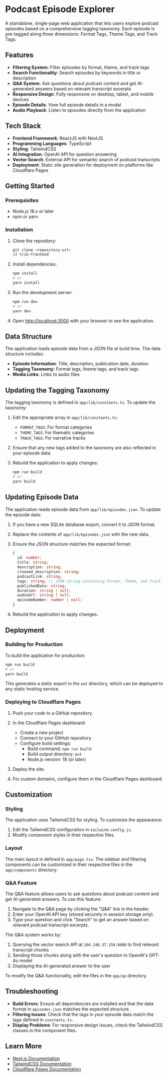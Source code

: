 # Podcast Episode Explorer

A standalone, single-page web application that lets users explore podcast episodes based on a comprehensive tagging taxonomy. Each episode is pre-tagged along three dimensions: Format Tags, Theme Tags, and Track Tags.

## Features

- **Filtering System**: Filter episodes by format, theme, and track tags
- **Search Functionality**: Search episodes by keywords in title or description
- **Q&A System**: Ask questions about podcast content and get AI-generated answers based on relevant transcript excerpts
- **Responsive Design**: Fully responsive on desktop, tablet, and mobile devices
- **Episode Details**: View full episode details in a modal
- **Audio Playback**: Listen to episodes directly from the application

## Tech Stack

- **Frontend Framework**: ReactJS with NextJS
- **Programming Languages**: TypeScript
- **Styling**: TailwindCSS
- **AI Integration**: OpenAI API for question answering
- **Vector Search**: External API for semantic search of podcast transcripts
- **Deployment**: Static site generation for deployment on platforms like Cloudflare Pages

## Getting Started

### Prerequisites

- Node.js 18.x or later
- npm or yarn

### Installation

1. Clone the repository:
   ```bash
   git clone <repository-url>
   cd trih-frontend
   ```

2. Install dependencies:
   ```bash
   npm install
   # or
   yarn install
   ```

3. Run the development server:
   ```bash
   npm run dev
   # or
   yarn dev
   ```

4. Open [http://localhost:3000](http://localhost:3000) with your browser to see the application.

## Data Structure

The application loads episode data from a JSON file at build time. The data structure includes:

- **Episode Information**: Title, description, publication date, duration
- **Tagging Taxonomy**: Format tags, theme tags, and track tags
- **Media Links**: Links to audio files

## Updating the Tagging Taxonomy

The tagging taxonomy is defined in `app/lib/constants.ts`. To update the taxonomy:

1. Edit the appropriate array in `app/lib/constants.ts`:
   - `FORMAT_TAGS`: For format categories
   - `THEME_TAGS`: For thematic categories
   - `TRACK_TAGS`: For narrative tracks

2. Ensure that any new tags added to the taxonomy are also reflected in your episode data.

3. Rebuild the application to apply changes:
   ```bash
   npm run build
   # or
   yarn build
   ```

## Updating Episode Data

The application reads episode data from `app/lib/episodes.json`. To update the episode data:

1. If you have a new SQLite database export, convert it to JSON format.

2. Replace the contents of `app/lib/episodes.json` with the new data.

3. Ensure the JSON structure matches the expected format:
   ```typescript
   {
     id: number;
     title: string;
     description: string;
     cleaned_description: string;
     podcastLink: string;
     tags: string; // JSON string containing Format, Theme, and Track tags
     publishedDate: string;
     duration: string | null;
     audioUrl: string | null;
     episodeNumber: number | null;
   }
   ```

4. Rebuild the application to apply changes.

## Deployment

### Building for Production

To build the application for production:

```bash
npm run build
# or
yarn build
```

This generates a static export in the `out` directory, which can be deployed to any static hosting service.

### Deploying to Cloudflare Pages

1. Push your code to a GitHub repository.

2. In the Cloudflare Pages dashboard:
   - Create a new project
   - Connect to your GitHub repository
   - Configure build settings:
     - Build command: `npm run build`
     - Build output directory: `out`
     - Node.js version: 18 (or later)

3. Deploy the site.

4. For custom domains, configure them in the Cloudflare Pages dashboard.

## Customization

### Styling

The application uses TailwindCSS for styling. To customize the appearance:

1. Edit the TailwindCSS configuration in `tailwind.config.js`.
2. Modify component styles in their respective files.

### Layout

The main layout is defined in `app/page.tsx`. The sidebar and filtering components can be customized in their respective files in the `app/components` directory.

### Q&A Feature

The Q&A feature allows users to ask questions about podcast content and get AI-generated answers. To use this feature:

1. Navigate to the Q&A page by clicking the "Q&A" link in the header.
2. Enter your OpenAI API key (stored securely in session storage only).
3. Type your question and click "Search" to get an answer based on relevant podcast transcript excerpts.

The Q&A system works by:
1. Querying the vector search API at `104.248.37.154:8080` to find relevant transcript chunks
2. Sending those chunks along with the user's question to OpenAI's GPT-4o model
3. Displaying the AI-generated answer to the user

To modify the Q&A functionality, edit the files in the `app/qa` directory.

## Troubleshooting

- **Build Errors**: Ensure all dependencies are installed and that the data format in `episodes.json` matches the expected structure.
- **Filtering Issues**: Check that the tags in your episode data match the tags defined in `constants.ts`.
- **Display Problems**: For responsive design issues, check the TailwindCSS classes in the component files.

## Learn More

- [Next.js Documentation](https://nextjs.org/docs)
- [TailwindCSS Documentation](https://tailwindcss.com/docs)
- [Cloudflare Pages Documentation](https://developers.cloudflare.com/pages)
